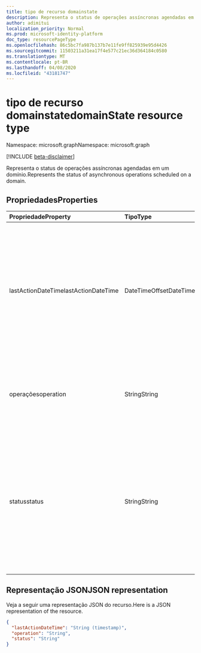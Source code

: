```yaml
---
title: tipo de recurso domainstate
description: Representa o status de operações assíncronas agendadas em um domínio.
author: adimitui
localization_priority: Normal
ms.prod: microsoft-identity-platform
doc_type: resourcePageType
ms.openlocfilehash: 86c5bc7fa987b137b7e11fe9ff825939e95d4426
ms.sourcegitcommit: 11503211a31ea17f4e577c21ec36d364184c0580
ms.translationtype: MT
ms.contentlocale: pt-BR
ms.lasthandoff: 04/08/2020
ms.locfileid: "43181747"
---
```

# <a name="domainstate-resource-type"></a><span data-ttu-id="ee53f-103">tipo de recurso domainstate</span><span class="sxs-lookup"><span data-stu-id="ee53f-103">domainState resource type</span></span>

<span data-ttu-id="ee53f-104">Namespace: microsoft.graph</span><span class="sxs-lookup"><span data-stu-id="ee53f-104">Namespace: microsoft.graph</span></span>

[!INCLUDE [beta-disclaimer](../../includes/beta-disclaimer.md)]

<span data-ttu-id="ee53f-105">Representa o status de operações assíncronas agendadas em um domínio.</span><span class="sxs-lookup"><span data-stu-id="ee53f-105">Represents the status of asynchronous operations scheduled on a domain.</span></span>

## <a name="properties"></a><span data-ttu-id="ee53f-106">Propriedades</span><span class="sxs-lookup"><span data-stu-id="ee53f-106">Properties</span></span>

| <span data-ttu-id="ee53f-107">Propriedade</span><span class="sxs-lookup"><span data-stu-id="ee53f-107">Property</span></span>   | <span data-ttu-id="ee53f-108">Tipo</span><span class="sxs-lookup"><span data-stu-id="ee53f-108">Type</span></span> | <span data-ttu-id="ee53f-109">Descrição</span><span class="sxs-lookup"><span data-stu-id="ee53f-109">Description</span></span> |
|:---------------|:--------|:----------|
| <span data-ttu-id="ee53f-110">lastActionDateTime</span><span class="sxs-lookup"><span data-stu-id="ee53f-110">lastActionDateTime</span></span> | <span data-ttu-id="ee53f-111">DateTimeOffset</span><span class="sxs-lookup"><span data-stu-id="ee53f-111">DateTimeOffset</span></span> | <span data-ttu-id="ee53f-112">Carimbo de data/hora de quando a última atividade ocorreu.</span><span class="sxs-lookup"><span data-stu-id="ee53f-112">Timestamp for when the last activity occurred.</span></span> <span data-ttu-id="ee53f-113">O valor é atualizado quando uma operação é agendada, a tarefa assíncrona é iniciada e quando a operação é concluída.</span><span class="sxs-lookup"><span data-stu-id="ee53f-113">The value is updated when an operation is scheduled, the asynchronous task starts, and when the operation completes.</span></span> |
| <span data-ttu-id="ee53f-114">operações</span><span class="sxs-lookup"><span data-stu-id="ee53f-114">operation</span></span> | <span data-ttu-id="ee53f-115">String</span><span class="sxs-lookup"><span data-stu-id="ee53f-115">String</span></span> | <span data-ttu-id="ee53f-116">Tipo de operação assíncrona.</span><span class="sxs-lookup"><span data-stu-id="ee53f-116">Type of asynchronous operation.</span></span> <span data-ttu-id="ee53f-117">Os valores podem ser *ForceDelete* ou *verificação*</span><span class="sxs-lookup"><span data-stu-id="ee53f-117">The values can be *ForceDelete* or *Verification*</span></span> |
| <span data-ttu-id="ee53f-118">status</span><span class="sxs-lookup"><span data-stu-id="ee53f-118">status</span></span> | <span data-ttu-id="ee53f-119">String</span><span class="sxs-lookup"><span data-stu-id="ee53f-119">String</span></span> | <span data-ttu-id="ee53f-120">Status atual da operação.</span><span class="sxs-lookup"><span data-stu-id="ee53f-120">Current status of the operation.</span></span> <br> <span data-ttu-id="ee53f-121">*Scheduled* -a operação foi agendada, mas não foi iniciada.</span><span class="sxs-lookup"><span data-stu-id="ee53f-121">*Scheduled* - Operation has been scheduled but has not started.</span></span> <br> <span data-ttu-id="ee53f-122">*InProgress* – a tarefa foi iniciada e está em andamento.</span><span class="sxs-lookup"><span data-stu-id="ee53f-122">*InProgress* - Task has started and is in progress.</span></span> <br> <span data-ttu-id="ee53f-123">*Failed* -a operação falhou.</span><span class="sxs-lookup"><span data-stu-id="ee53f-123">*Failed* - Operation has failed.</span></span> |

## <a name="json-representation"></a><span data-ttu-id="ee53f-124">Representação JSON</span><span class="sxs-lookup"><span data-stu-id="ee53f-124">JSON representation</span></span>
<span data-ttu-id="ee53f-125">Veja a seguir uma representação JSON do recurso.</span><span class="sxs-lookup"><span data-stu-id="ee53f-125">Here is a JSON representation of the resource.</span></span>

<!-- {
  "blockType": "resource",
  "optionalProperties": [

  ],
  "@odata.type": "microsoft.graph.domainState"
}-->

```json
{
  "lastActionDateTime": "String (timestamp)",
  "operation": "String",
  "status": "String"
}

```

<!-- uuid: 8fcb5dbc-d5aa-4681-8e31-b001d5168d79
2015-10-25 14:57:30 UTC -->
<!--
{
  "type": "#page.annotation",
  "description": "domainState resource",
  "keywords": "",
  "section": "documentation",
  "tocPath": "",
  "suppressions": []
}
-->
